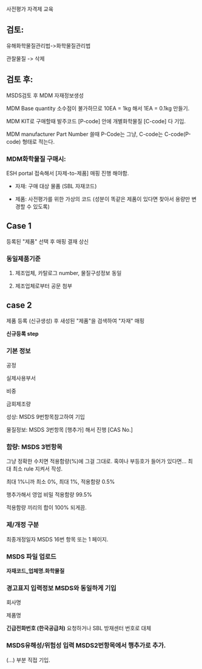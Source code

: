 사전평가 자격제 교육

## 검토:
유해화학물질관리법->화학물질관리법

관찰물질 -> 삭제

## 검토 후:
MSDS검토 후 MDM 자재정보생성

MDM Base quantity 소수점이 불가하므로 10EA = 1kg 해서 1EA = 0.1kg 만들기.

MDM KIT로 구매할때 발주코드 [P-code] 안에 개별화학물질 [C-code] 다 기입.

MDM manufacturer Part Number 쓸때 P-Code는 그냥, C-code는 C-code(P-code) 형태로 적는다.

### MDM화학물질 구매시:
ESH portal 접속해서 [자제-to-제품] 매핑 진행 해야함.

- 자재: 구매 대상 물품 (SBL 자재코드)

- 제품: 사전평가를 위한 가상의 코드 (성분이 똑같은 제품이 있다면 찾아서 용량만 변경할 수 있도록)

## Case 1
등록된 "제품" 선택 후 매핑 결재 상신

### 동일제품기준
1. 제조업체, 카탈로그 number, 물질구성정보 동일

2. 제조업체로부터 공문 첨부

## case 2
제품 등록 (신규생성) 후 새성된 "제품"을 검색하여 "자재" 매핑

**신규등록 step**
### 기본 정보

공정

실제사용부서

비중

금회제조량

성상: MSDS 9번항목참고하여 기입

물질정보: MSDS 3번항목 [행추가] 해서 진행 [CAS No.]

### 함량: MSDS 3번항목

그냥 정확한 수치면 적용함량(%)에 그걸 그대로. 혹여나 부등호가 들어가 있다면... 최대 최소 rule 지켜서 작성.

최대 1%니까 최소 0%, 최대 1%, 적용함량 0.5%

행추가해서 영업 비밀 적용함량 99.5%

적용함량 끼리의 합이 100% 되게끔.

### 제/개정 구분

최종개정일자 MSDS 16번 항목 또는 1 페이지.

### MSDS 파일 업로드

**자재코드_업체명.화학물질**

### 경고표지 입력정보 MSDS와 동일하게 기입

회사명

제품명

**긴급전화번호 (한국공급처)** 요청하거나 SBL 방재센터 번호로 대체

### MSDS유해성/위험성 입력 MSDS2번항목에서 행추가로 추가.

(...) 부분 직접 기입.
